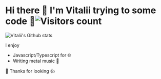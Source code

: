 # Hi there 👋 I'm Vitalii trying to some code 🦸‍![Visitors count](https://visitor-badge.laobi.icu/badge?page_id=iwnow)

![Vitalii's Github stats](https://github-readme-stats.vercel.app/api?username=iwnow&show_icons=true&theme=dracula)

I enjoy

- Javascript/Typescript for 🌐
- Writing metal music 🎸

🎉 Thanks for looking 👍
